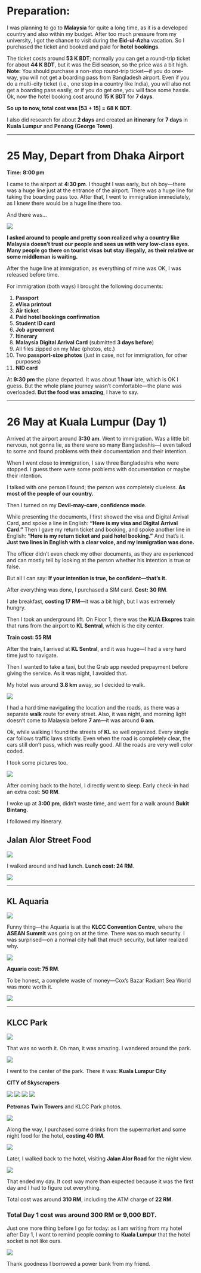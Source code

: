 # Preparation:

I was planning to go to **Malaysia** for quite a long time, as it is a developed country and also within my budget. After too much pressure from my university, I got the chance to visit during the **Eid-ul-Azha** vacation. So I purchased the ticket and booked and paid for **hotel bookings**.

The ticket costs around **53 K BDT**; normally you can get a round-trip ticket for about **44 K BDT**, but it was the Eid season, so the price was a bit high. **Note:** You should purchase a non-stop round-trip ticket—if you do one-way, you will not get a boarding pass from Bangladesh airport. Even if you do a multi-city ticket (i.e., one stop in a country like India), you will also not get a boarding pass easily, or if you do get one, you will face some hassle.
Ok, now the hotel booking cost around **15 K BDT** for **7 days**.

**So up to now, total cost was \[53 + 15] = 68 K BDT.**

I also did research for about **2 days** and created an **itinerary** for **7 days** in **Kuala Lumpur** and **Penang (George Town)**.

---

# 25 May, Depart from **Dhaka Airport**

**Time:** **8:00 pm**

I came to the airport at **4:30 pm**. I thought I was early, but oh boy—there was a huge line just at the entrance of the airport. There was a huge line for taking the boarding pass too. After that, I went to immigration immediately, as I knew there would be a huge line there too.

And there was…

<img src="immigration_photo">

**I asked around to people and pretty soon realized why a country like Malaysia doesn’t trust our people and sees us with very low-class eyes. Many people go there on tourist visas but stay illegally, as their relative or some middleman is waiting.**

After the huge line at immigration, as everything of mine was OK, I was released before time.

For immigration (both ways) I brought the following documents:

1. **Passport**
2. **eVisa printout**
3. **Air ticket**
4. **Paid hotel bookings confirmation**
5. **Student ID card**
6. **Job agreement**
7. **Itinerary**
8. **Malaysia Digital Arrival Card** (submitted **3 days before**)
9. All files zipped on my Mac (photos, etc.)
10. Two **passport-size photos** (just in case, not for immigration, for other purposes)
11. **NID card**

At **9:30 pm** the plane departed. It was about **1 hour** late, which is OK I guess. But the whole plane journey wasn’t comfortable—the plane was overloaded. **But the food was amazing**, I have to say.

---

# 26 May at **Kuala Lumpur** (Day 1)

Arrived at the airport around **3:30 am**. Went to immigration. Was a little bit nervous, not gonna lie, as there were so many Bangladeshis—I even talked to some and found problems with their documentation and their intention.

When I went close to immigration, I saw three Bangladeshis who were stopped. I guess there were some problems with documentation or maybe their intention.

I talked with one person I found; the person was completely clueless. **As most of the people of our country.**

Then I turned on my **Devil-may-care, confidence mode**.

While presenting the documents, I first showed the visa and Digital Arrival Card, and spoke a line in English: **“Here is my visa and Digital Arrival Card.”** Then I gave my return ticket and booking, and spoke another line in English: **“Here is my return ticket and paid hotel booking.”** And that’s it. **Just two lines in English with a clear voice, and my immigration was done.**

The officer didn’t even check my other documents, as they are experienced and can mostly tell by looking at the person whether his intention is true or false.

But all I can say: **If your intention is true, be confident—that’s it.**

After everything was done, I purchased a SIM card. **Cost: 30 RM**.

I ate breakfast, **costing 17 RM**—it was a bit high, but I was extremely hungry.

Then I took an underground lift. On Floor 1, there was the **KLIA Ekspres** train that runs from the airport to **KL Sentral**, which is the city center.

**Train cost: 55 RM** 

After the train, I arrived at **KL Sentral**, and it was huge—I had a very hard time just to navigate.

Then I wanted to take a taxi, but the Grab app needed prepayment before giving the service. As it was night, I avoided that.

My hotel was around **3.8 km** away, so I decided to walk. 

<img src="kl_sentral_to_hotel_map">

I had a hard time navigating the location and the roads, as there was a separate **walk** route for every street. Also, it was night, and morning light doesn’t come to Malaysia before **7 am**—it was around **6 am**.

Ok, while walking I found the streets of **KL** so well organized. Every single car follows traffic laws strictly. Even when the road is completely clear, the cars still don’t pass, which was really good. All the roads are very well color coded.

I took some pictures too. 

<img src="early_skyscraper_photos">

After coming back to the hotel, I directly went to sleep. Early check-in had an extra cost: **50 RM**. 



I woke up at **3:00 pm**, didn’t waste time, and went for a walk around **Bukit Bintang**.

I followed my itinerary.



## Jalan Alor Street Food

<img src="jalan_alor_map">

I walked around and had lunch. **Lunch cost: 24 RM**. 

<img src="jalan_alor_food">

---

## KL Aquaria

<img src="aquaria_map">

Funny thing—the Aquaria is at the **KLCC Convention Centre**, where the **ASEAN Summit** was going on at the time. There was so much security. I was surprised—on a normal city hall that much security, but later realized why.

<img src="convention_hall_photo">

**Aquaria cost: 75 RM**.

To be honest, a complete waste of money—Cox’s Bazar Radiant Sea World was more worth it. 

<img src="aquaria_photo">

---

## KLCC Park

<img src="aquria_to_klcc_map">

That was so worth it. Oh man, it was amazing. I wandered around the park. 

<img src="park_entry">

I went to the center of the park. There it was: **Kuala Lumpur City**

**CITY of Skyscrapers**

<img src="skyscraper_1">  
<img src="skyscraper_2">  
<img src="skyscraper_3">  
<img src="skyscraper_4">

**Petronas Twin Towers** and KLCC Park photos. 

<img src="petronas_towers">

Along the way, I purchased some drinks from the supermarket and some night food for the hotel, **costing 40 RM**. 

<img src="snacks_photo">

Later, I walked back to the hotel, visiting **Jalan Alor Road** for the night view. 

<img src="jalan_alor_night">

That ended my day. It cost way more than expected because it was the first day and I had to figure out everything.

Total cost was around **310 RM**, including the ATM charge of **22 RM**.

### Total Day 1 cost was around **300 RM** or **9,000 BDT**.

Just one more thing before I go for today: as I am writing from my hotel after Day 1, I want to remind people coming to **Kuala Lumpur** that the hotel socket is not like ours.

<img src="socket_photo">

Thank goodness I borrowed a power bank from my friend.
